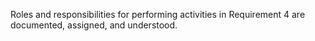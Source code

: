 Roles and responsibilities for performing activities in Requirement 4 are documented, assigned, and understood.